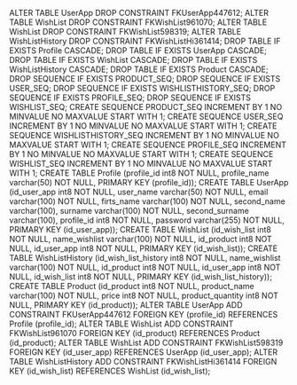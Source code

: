 ALTER TABLE UserApp DROP CONSTRAINT FKUserApp447612;
ALTER TABLE WishList DROP CONSTRAINT FKWishList961070;
ALTER TABLE WishList DROP CONSTRAINT FKWishList598319;
ALTER TABLE WishListHistory DROP CONSTRAINT FKWishListHi361414;
DROP TABLE IF EXISTS Profile CASCADE;
DROP TABLE IF EXISTS UserApp CASCADE;
DROP TABLE IF EXISTS WishList CASCADE;
DROP TABLE IF EXISTS WishListHistory CASCADE;
DROP TABLE IF EXISTS Product CASCADE;
DROP SEQUENCE IF EXISTS PRODUCT_SEQ;
DROP SEQUENCE IF EXISTS USER_SEQ;
DROP SEQUENCE IF EXISTS WISHLISTHISTORY_SEQ;
DROP SEQUENCE IF EXISTS PROFILE_SEQ;
DROP SEQUENCE IF EXISTS WISHLIST_SEQ;
CREATE SEQUENCE PRODUCT_SEQ INCREMENT BY 1 NO MINVALUE NO MAXVALUE START WITH 1;
CREATE SEQUENCE USER_SEQ INCREMENT BY 1 NO MINVALUE NO MAXVALUE START WITH 1;
CREATE SEQUENCE WISHLISTHISTORY_SEQ INCREMENT BY 1 NO MINVALUE NO MAXVALUE START WITH 1;
CREATE SEQUENCE PROFILE_SEQ INCREMENT BY 1 NO MINVALUE NO MAXVALUE START WITH 1;
CREATE SEQUENCE WISHLIST_SEQ INCREMENT BY 1 NO MINVALUE NO MAXVALUE START WITH 1;
CREATE TABLE Profile (profile_id int8 NOT NULL, profile_name varchar(50) NOT NULL, PRIMARY KEY (profile_id));
CREATE TABLE UserApp (id_user_app int8 NOT NULL, user_name varchar(50) NOT NULL, email varchar(100) NOT NULL, firts_name varchar(100) NOT NULL, second_name varchar(100), surname varchar(100) NOT NULL, second_surname varchar(100), profile_id int8 NOT NULL, password varchar(255) NOT NULL, PRIMARY KEY (id_user_app));
CREATE TABLE WishList (id_wish_list int8 NOT NULL, name_wishlist varchar(100) NOT NULL, id_product int8 NOT NULL, id_user_app int8 NOT NULL, PRIMARY KEY (id_wish_list));
CREATE TABLE WishListHistory (id_wish_list_history int8 NOT NULL, name_wishlist varchar(100) NOT NULL, id_product int8 NOT NULL, id_user_app int8 NOT NULL, id_wish_list int8 NOT NULL, PRIMARY KEY (id_wish_list_history));
CREATE TABLE Product (id_product int8 NOT NULL, product_name varchar(100) NOT NULL, price int8 NOT NULL, product_quantity int8 NOT NULL, PRIMARY KEY (id_product));
ALTER TABLE UserApp ADD CONSTRAINT FKUserApp447612 FOREIGN KEY (profile_id) REFERENCES Profile (profile_id);
ALTER TABLE WishList ADD CONSTRAINT FKWishList961070 FOREIGN KEY (id_product) REFERENCES Product (id_product);
ALTER TABLE WishList ADD CONSTRAINT FKWishList598319 FOREIGN KEY (id_user_app) REFERENCES UserApp (id_user_app);
ALTER TABLE WishListHistory ADD CONSTRAINT FKWishListHi361414 FOREIGN KEY (id_wish_list) REFERENCES WishList (id_wish_list);
